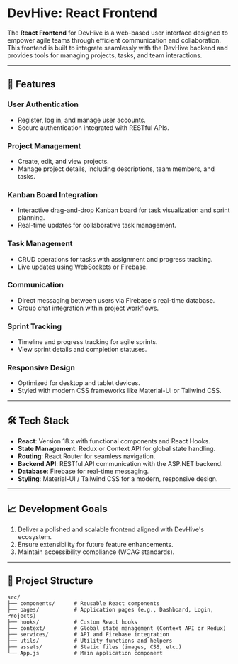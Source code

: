 # DevHive: React Frontend

The **React Frontend** for DevHive is a web-based user interface designed to empower agile teams through efficient communication and collaboration. This frontend is built to integrate seamlessly with the DevHive backend and provides tools for managing projects, tasks, and team interactions.

---

## 🚀 Features

### User Authentication
- Register, log in, and manage user accounts.
- Secure authentication integrated with RESTful APIs.

### Project Management
- Create, edit, and view projects.
- Manage project details, including descriptions, team members, and tasks.

### Kanban Board Integration
- Interactive drag-and-drop Kanban board for task visualization and sprint planning.
- Real-time updates for collaborative task management.

### Task Management
- CRUD operations for tasks with assignment and progress tracking.
- Live updates using WebSockets or Firebase.

### Communication
- Direct messaging between users via Firebase's real-time database.
- Group chat integration within project workflows.

### Sprint Tracking
- Timeline and progress tracking for agile sprints.
- View sprint details and completion statuses.

### Responsive Design
- Optimized for desktop and tablet devices.
- Styled with modern CSS frameworks like Material-UI or Tailwind CSS.

---

## 🛠️ Tech Stack

- **React**: Version 18.x with functional components and React Hooks.
- **State Management**: Redux or Context API for global state handling.
- **Routing**: React Router for seamless navigation.
- **Backend API**: RESTful API communication with the ASP.NET backend.
- **Database**: Firebase for real-time messaging.
- **Styling**: Material-UI / Tailwind CSS for a modern, responsive design.

---

## 📈 Development Goals

1. Deliver a polished and scalable frontend aligned with DevHive's ecosystem.
2. Ensure extensibility for future feature enhancements.
3. Maintain accessibility compliance (WCAG standards).

---

## 📂 Project Structure

```plaintext
src/
├── components/      # Reusable React components
├── pages/           # Application pages (e.g., Dashboard, Login, Projects)
├── hooks/           # Custom React hooks
├── context/         # Global state management (Context API or Redux)
├── services/        # API and Firebase integration
├── utils/           # Utility functions and helpers
├── assets/          # Static files (images, CSS, etc.)
└── App.js           # Main application component

